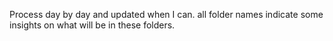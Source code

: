 Process day by day and updated when I can. all folder names indicate some insights on what will be in these folders.